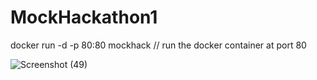 # MockHackathon1
docker run -d -p 80:80 mockhack  // run the docker container at port 80

![Screenshot (49)](https://github.com/Siva-Havoc/MockHackathon1/assets/92218025/0f5b9e62-1afc-4db5-b21b-0f0afa13ee96)


